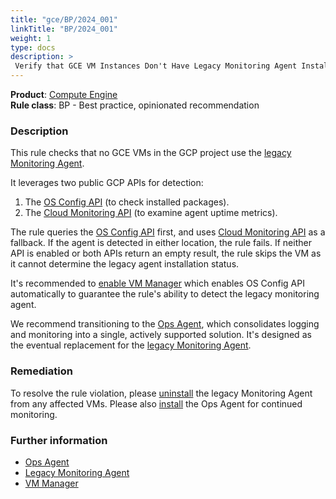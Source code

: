 ```yaml
---
title: "gce/BP/2024_001"
linkTitle: "BP/2024_001"
weight: 1
type: docs
description: >
 Verify that GCE VM Instances Don't Have Legacy Monitoring Agent Installed.
---
```


**Product**: [Compute Engine](https://cloud.google.com/compute)\
**Rule class**: BP - Best practice, opinionated recommendation

### Description

This rule checks that no GCE VMs in the GCP project use the [legacy Monitoring Agent](https://cloud.google.com/stackdriver/docs/solutions/agents/monitoring/installation).

It leverages two public GCP APIs for detection:
1. The [OS Config API](https://cloud.google.com/compute/docs/osconfig/rest) (to check installed packages).
2. The [Cloud Monitoring API](https://cloud.google.com/monitoring/api/v3) (to examine agent uptime metrics).

The rule queries the [OS Config API](https://cloud.google.com/compute/docs/osconfig/rest) first, and uses [Cloud Monitoring API](https://cloud.google.com/monitoring/api/v3) as a fallback. If the agent is detected in either location, the rule fails.
If neither API is enabled or both APIs return an empty result, the rule skips the VM as it cannot determine the legacy agent installation status.

It's recommended to [enable VM Manager](https://cloud.google.com/compute/docs/manage-os#automatic) which enables OS Config API automatically to guarantee the rule's ability to detect the legacy monitoring agent.

We recommend transitioning to the [Ops Agent](https://cloud.google.com/stackdriver/docs/solutions/agents/ops-agent), which consolidates logging and monitoring into a single, actively supported solution. It's designed as the eventual replacement for the [legacy Monitoring Agent](https://cloud.google.com/stackdriver/docs/solutions/agents/monitoring/installation).


### Remediation
To resolve the rule violation, please [uninstall](https://cloud.google.com/stackdriver/docs/solutions/agents/monitoring/installation#uninstall) the legacy Monitoring Agent from any affected VMs.
Please also [install](https://cloud.google.com/stackdriver/docs/solutions/agents/ops-agent/installation#joint-install) the Ops Agent for continued monitoring.

### Further information
- [Ops Agent](https://cloud.google.com/stackdriver/docs/solutions/agents/ops-agent)
- [Legacy Monitoring Agent](https://cloud.google.com/stackdriver/docs/solutions/agents/monitoring)
- [VM Manager](https://cloud.google.com/compute/docs/manage-os#automatic)
